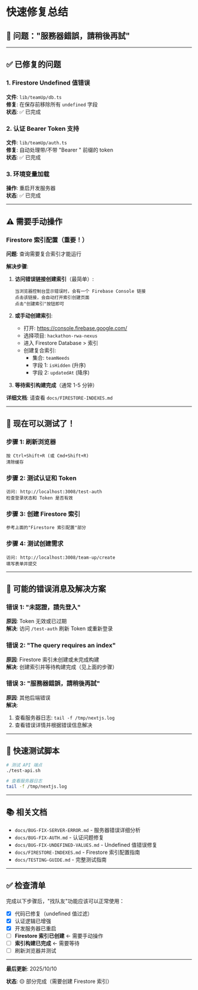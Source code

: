 # 快速修复总结

## 🐛 问题："服務器錯誤，請稍後再試"

---

## ✅ 已修复的问题

### 1. Firestore Undefined 值错误
**文件**: `lib/teamUp/db.ts`  
**修复**: 在保存前移除所有 `undefined` 字段  
**状态**: ✅ 已完成

### 2. 认证 Bearer Token 支持
**文件**: `lib/teamUp/auth.ts`  
**修复**: 自动处理带/不带 "Bearer " 前缀的 token  
**状态**: ✅ 已完成

### 3. 环境变量加载
**操作**: 重启开发服务器  
**状态**: ✅ 已完成

---

## ⚠️ 需要手动操作

### Firestore 索引配置（重要！）

**问题**: 查询需要复合索引才能运行

**解决步骤**:

1. **访问错误链接创建索引**（最简单）:
   ```
   当浏览器控制台显示错误时，会有一个 Firebase Console 链接
   点击该链接，会自动打开索引创建页面
   点击"创建索引"按钮即可
   ```

2. **或手动创建索引**:
   - 打开: https://console.firebase.google.com/
   - 选择项目: `hackathon-rwa-nexus`
   - 进入 Firestore Database > 索引
   - 创建复合索引:
     - 集合: `teamNeeds`
     - 字段 1: `isHidden` (升序)
     - 字段 2: `updatedAt` (降序)

3. **等待索引构建完成**（通常 1-5 分钟）

**详细文档**: 请查看 `docs/FIRESTORE-INDEXES.md`

---

## 🚀 现在可以测试了！

### 步骤 1: 刷新浏览器
```
按 Ctrl+Shift+R (或 Cmd+Shift+R)
清除缓存
```

### 步骤 2: 测试认证和 Token
```
访问: http://localhost:3008/test-auth
检查登录状态和 Token 是否有效
```

### 步骤 3: 创建 Firestore 索引
```
参考上面的"Firestore 索引配置"部分
```

### 步骤 4: 测试创建需求
```
访问: http://localhost:3008/team-up/create
填写表单并提交
```

---

## 📝 可能的错误消息及解决方案

### 错误 1: "未認證，請先登入"
**原因**: Token 无效或已过期  
**解决**: 访问 `/test-auth` 刷新 Token 或重新登录

### 错误 2: "The query requires an index"
**原因**: Firestore 索引未创建或未完成构建  
**解决**: 创建索引并等待构建完成（见上面的步骤）

### 错误 3: "服務器錯誤，請稍後再試"
**原因**: 其他后端错误  
**解决**: 
1. 查看服务器日志: `tail -f /tmp/nextjs.log`
2. 查看错误详情并根据错误信息解决

---

## 🔧 快速测试脚本

```bash
# 测试 API 端点
./test-api.sh

# 查看服务器日志
tail -f /tmp/nextjs.log
```

---

## 📚 相关文档

- `docs/BUG-FIX-SERVER-ERROR.md` - 服务器错误详细分析
- `docs/BUG-FIX-AUTH.md` - 认证问题修复
- `docs/BUG-FIX-UNDEFINED-VALUES.md` - Undefined 值错误修复
- `docs/FIRESTORE-INDEXES.md` - Firestore 索引配置指南
- `docs/TESTING-GUIDE.md` - 完整测试指南

---

## ✅ 检查清单

完成以下步骤后，"找队友"功能应该可以正常使用：

- [x] 代码已修复（undefined 值过滤）
- [x] 认证逻辑已增强
- [x] 开发服务器已重启
- [ ] **Firestore 索引已创建** ← 需要手动操作
- [ ] **索引构建已完成** ← 需要等待
- [ ] 刷新浏览器并测试

---

**最后更新**: 2025/10/10

**状态**: 🟡 部分完成（需要创建 Firestore 索引）

